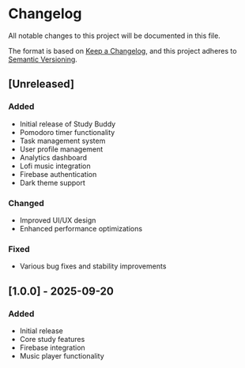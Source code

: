 # Changelog

All notable changes to this project will be documented in this file.

The format is based on [Keep a Changelog](https://keepachangelog.com/en/1.0.0/),
and this project adheres to [Semantic Versioning](https://semver.org/spec/v2.0.0.html).

## [Unreleased]

### Added
- Initial release of Study Buddy
- Pomodoro timer functionality
- Task management system
- User profile management
- Analytics dashboard
- Lofi music integration
- Firebase authentication
- Dark theme support

### Changed
- Improved UI/UX design
- Enhanced performance optimizations

### Fixed
- Various bug fixes and stability improvements

## [1.0.0] - 2025-09-20

### Added
- Initial release
- Core study features
- Firebase integration
- Music player functionality

